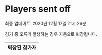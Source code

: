 # Players sent off
최종 업데이트: 2020년 12월 17일 21시 26분


경기 중 오류가 발생하는 경우 자동으로 퇴장됩니다.


| 퇴장된 참가자 |
|:---:|
